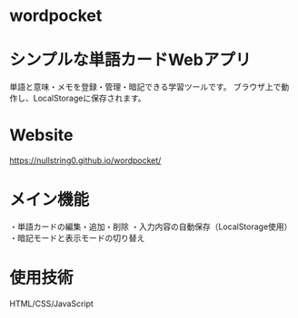 # wordpocket

# シンプルな単語カードWebアプリ
単語と意味・メモを登録・管理・暗記できる学習ツールです。
ブラウザ上で動作し、LocalStorageに保存されます。

# Website
 https://nullstring0.github.io/wordpocket/

# メイン機能
・単語カードの編集・追加・削除
・入力内容の自動保存（LocalStorage使用）
・暗記モードと表示モードの切り替え

# 使用技術
HTML/CSS/JavaScript

